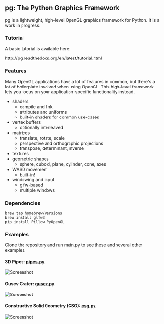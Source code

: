## pg: The Python Graphics Framework

pg is a lightweight, high-level OpenGL graphics framework for Python. It is a
work in progress.

### Tutorial

A basic tutorial is available here:

http://pg.readthedocs.org/en/latest/tutorial.html

### Features

Many OpenGL applications have a lot of features in common, but there's a lot of
boilerplate involved when using OpenGL. This high-level framework lets you
focus on your application-specific functionality instead.

* shaders
    * compile and link
    * attributes and uniforms
    * built-in shaders for common use-cases
* vertex buffers
    * optionally interleaved
* matrices
    * translate, rotate, scale
    * perspective and orthographic projections
    * transpose, determinant, inverse
* textures
* geometric shapes
    * sphere, cuboid, plane, cylinder, cone, axes
* WASD movement
    * built-in!
* windowing and input
    * glfw-based
    * multiple windows

### Dependencies

    brew tap homebrew/versions
    brew install glfw3
    pip install Pillow PyOpenGL

### Examples

Clone the repository and run main.py to see these and several other examples.

#### 3D Pipes: [pipes.py](https://github.com/fogleman/pg/blob/master/examples/pipes.py)

![Screenshot](http://i.imgur.com/za11AqP.png)

#### Gusev Crater: [gusev.py](https://github.com/fogleman/pg/blob/master/examples/gusev.py)

![Screenshot](http://i.imgur.com/fiIJKIt.png)

#### Constructive Solid Geometry (CSG): [csg.py](https://github.com/fogleman/pg/blob/master/examples/csg.py)

![Screenshot](http://i.imgur.com/3QJFHw1.png)
